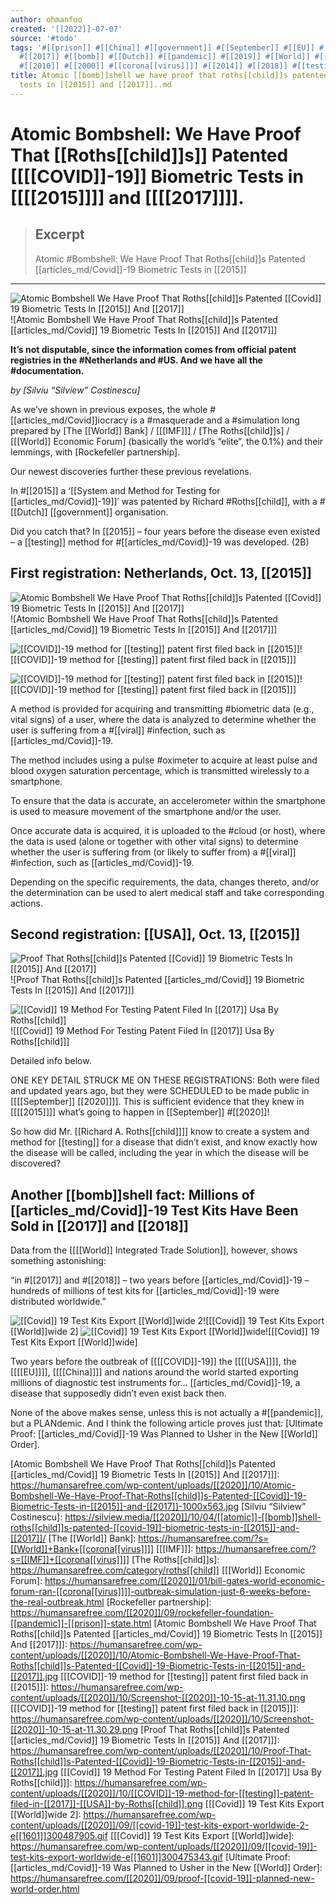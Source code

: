 ```yaml
---
author: ohmanfoo
created: '[[2022]]-07-07'
source: '#todo'
tags: '#[[prison]] #[[China]] #[[government]] #[[September]] #[[EU]] #[[child]] #[[2015]] #[[2020]] #[[covid-19]] #[[viral]]
  #[[2017]] #[[bomb]] #[[Dutch]] #[[pandemic]] #[[2019]] #[[World]] #[[Covid]] #[[1980]] #[[USA]] #[[2012]] #[[atomic]] #[[2013]]
  #[[2010]] #[[2000]] #[[corona[[virus]]]] #[[2014]] #[[2018]] #[[testing]] #[[COVID]] #[[virus]] #[[1601]] #[[1822]] #[[IMF]] '
title: Atomic [[bomb]]shell we have proof that roths[[child]]s patented covid 19 biometric
  tests in [[2015]] and [[2017]]..md
---
```


# Atomic Bombshell: We Have Proof That [[Roths[[child]]s]] Patented [[[[COVID]]-19]] Biometric Tests in [[[[2015]]]] and [[[[2017]]]].

> ## Excerpt
> Atomic #Bombshell: We Have Proof That Roths[[child]]s Patented [[articles_md/Covid]]-19 Biometric Tests in [[2015]]

---
![Atomic Bombshell We Have Proof That Roths[[child]]s Patented [[Covid]] 19 Biometric Tests In [[2015]] And [[2017]]](data:image/svg+xml,%3Csvg%20xmlns='http://www.w3.org/[[2000]]/svg'%20viewBox='0%200%[[2010]]00%20563'%3E%3C/svg%3E)![Atomic Bombshell We Have Proof That Roths[[child]]s Patented [[articles_md/Covid]] 19 Biometric Tests In [[2015]] And [[2017]]]

**It’s not disputable, since the information comes from official patent registries in the #Netherlands and #US. And we have all the #documentation.**

_by [Silviu “Silview” Costinescu]_

As we’ve shown in previous exposes, the whole #[[articles_md/Covid]]iocracy is a #masquerade and a #simulation long prepared by [The [[World]] Bank] / [[[IMF]]] / [The Roths[[child]]s] / [[[World]] Economic Forum] (basically the world’s “elite”, the 0.1%) and their lemmings, with [Rockefeller partnership].

Our newest discoveries further these previous revelations.

In #[[2015]] a ‘[[System and Method for Testing for [[articles_md/Covid]]-19]]′ was patented by Richard #Roths[[child]], with a #[[Dutch]] [[government]] organisation.

Did you catch that? In [[2015]] – four years before the disease even existed – a [[testing]] method for #[[articles_md/Covid]]-19 was developed. (2B)

## First registration: Netherlands, Oct. 13, [[2015]]

![Atomic Bombshell We Have Proof That Roths[[child]]s Patented [[Covid]] 19 Biometric Tests In [[2015]] And [[2017]]](data:image/svg+xml,%3Csvg%20xmlns='http://www.w3.org/[[2000]]/svg'%20viewBox='0%200%[[2012]]80%20720'%3E%3C/svg%3E)![Atomic Bombshell We Have Proof That Roths[[child]]s Patented [[articles_md/Covid]] 19 Biometric Tests In [[2015]] And [[2017]]]

![[[COVID]]-19 method for [[testing]] patent first filed back in [[2015]]](data:image/svg+xml,%3Csvg%20xmlns='http://www.w3.org/[[2000]]/svg'%20viewBox='0%200%[[2013]]26%[[2012]]70'%3E%3C/svg%3E)![[[COVID]]-19 method for [[testing]] patent first filed back in [[2015]]]

![[[COVID]]-19 method for [[testing]] patent first filed back in [[2015]]](data:image/svg+xml,%3Csvg%20xmlns='http://www.w3.org/[[2000]]/svg'%20viewBox='0%200%[[2019]]80%[[2014]]38'%3E%3C/svg%3E)![[[COVID]]-19 method for [[testing]] patent first filed back in [[2015]]]

A method is provided for acquiring and transmitting #biometric data (e.g., vital signs) of a user, where the data is analyzed to determine whether the user is suffering from a #[[viral]] #infection, such as [[articles_md/Covid]]-19.

The method includes using a pulse #oximeter to acquire at least pulse and blood oxygen saturation percentage, which is transmitted wirelessly to a smartphone.

To ensure that the data is accurate, an accelerometer within the smartphone is used to measure movement of the smartphone and/or the user.

Once accurate data is acquired, it is uploaded to the #cloud (or host), where the data is used (alone or together with other vital signs) to determine whether the user is suffering from (or likely to suffer from) a #[[viral]] #infection, such as [[articles_md/Covid]]-19.

Depending on the specific requirements, the data, changes thereto, and/or the determination can be used to alert medical staff and take corresponding actions.

## Second registration: [[USA]], Oct. 13, [[2015]]

![Proof That Roths[[child]]s Patented [[Covid]] 19 Biometric Tests In [[2015]] And [[2017]]](data:image/svg+xml,%3Csvg%20xmlns='http://www.w3.org/[[2000]]/svg'%20viewBox='0%200%[[2012]]00%20675'%3E%3C/svg%3E)![Proof That Roths[[child]]s Patented [[articles_md/Covid]] 19 Biometric Tests In [[2015]] And [[2017]]]

![[[Covid]] 19 Method For Testing Patent Filed In [[2017]] Usa By Roths[[child]]](data:image/svg+xml,%3Csvg%20xmlns='http://www.w3.org/[[2000]]/svg'%20viewBox='0%200%[[2018]]22%[[2013]]46'%3E%3C/svg%3E)![[[Covid]] 19 Method For Testing Patent Filed In [[2017]] Usa By Roths[[child]]]

Detailed info below.

ONE KEY DETAIL STRUCK ME ON THESE REGISTRATIONS: Both were filed and updated years ago, but they were SCHEDULED to be made public in [[[[September]] [[2020]]]]. This is sufficient evidence that they knew in [[[[2015]]]] what’s going to happen in [[September]] #\[[2020]]!

So how did Mr. [[Richard A. Roths[[child]]]] know to create a system and method for [[testing]] for a disease that didn’t exist, and know exactly how the disease will be called, including the year in which the disease will be discovered?

## Another [[bomb]]shell fact: Millions of [[articles_md/Covid]]-19 Test Kits Have Been Sold in [[2017]] and [[2018]]

Data from the [[[[World]] Integrated Trade Solution]], however, shows something astonishing:

“in #[[2017]] and #[[2018]] – two years before [[articles_md/Covid]]-19 – hundreds of millions of test kits for [[articles_md/Covid]]-19 were distributed worldwide.”

![[[Covid]] 19 Test Kits Export [[World]]wide 2](data:image/svg+xml,%3Csvg%20xmlns='http://www.w3.org/[[2000]]/svg'%20viewBox='0%200%20800%20511'%3E%3C/svg%3E)![[[Covid]] 19 Test Kits Export [[World]]wide 2] ![[[Covid]] 19 Test Kits Export [[World]]wide](data:image/svg+xml,%3Csvg%20xmlns='http://www.w3.org/[[2000]]/svg'%20viewBox='0%200%20800%20511'%3E%3C/svg%3E)![[[Covid]] 19 Test Kits Export [[World]]wide]

Two years before the outbreak of [[[[COVID]]-19]] the [[[[USA]]]], the [[[[EU]]]], [[[[China]]]] and nations around the world started exporting millions of diagnostic test instruments for… [[articles_md/Covid]]-19, a disease that supposedly didn’t even exist back then.

None of the above makes sense, unless this is not actually a #[[pandemic]], but a PLANdemic. And I think the following article proves just that: [Ultimate Proof: [[articles_md/Covid]]-19 Was Planned to Usher in the New [[World]] Order].



[Atomic Bombshell We Have Proof That Roths[[child]]s Patented [[articles_md/Covid]] 19 Biometric Tests In [[2015]] And [[2017]]]: https://humansarefree.com/wp-content/uploads/[[2020]]/10/Atomic-Bombshell-We-Have-Proof-That-Roths[[child]]s-Patented-[[Covid]]-19-Biometric-Tests-in-[[2015]]-and-[[2017]]-1000x563.jpg
[Silviu “Silview” Costinescu]: https://silview.media/[[2020]]/10/04/[[atomic]]-[[bomb]]shell-roths[[child]]s-patented-[[covid-19]]-biometric-tests-in-[[2015]]-and-[[2017]]/
[The [[World]] Bank]: https://humansarefree.com/?s=[[World]]+Bank+[[corona[[virus]]]]
[[[IMF]]]: https://humansarefree.com/?s=[[IMF]]+[[corona[[virus]]]]
[The Roths[[child]]s]: https://humansarefree.com/category/roths[[child]]
[[[World]] Economic Forum]: https://humansarefree.com/[[2020]]/01/bill-gates-world-economic-forum-ran-[[corona[[virus]]]]-outbreak-simulation-just-6-weeks-before-the-real-outbreak.html
[Rockefeller partnership]: https://humansarefree.com/[[2020]]/09/rockefeller-foundation-[[pandemic]]-[[prison]]-state.html
[Atomic Bombshell We Have Proof That Roths[[child]]s Patented [[articles_md/Covid]] 19 Biometric Tests In [[2015]] And [[2017]]]: https://humansarefree.com/wp-content/uploads/[[2020]]/10/Atomic-Bombshell-We-Have-Proof-That-Roths[[child]]s-Patented-[[Covid]]-19-Biometric-Tests-in-[[2015]]-and-[[2017]].jpg
[[[COVID]]-19 method for [[testing]] patent first filed back in [[2015]]]: https://humansarefree.com/wp-content/uploads/[[2020]]/10/Screenshot-[[2020]]-10-15-at-11.31.10.png
[[[COVID]]-19 method for [[testing]] patent first filed back in [[2015]]]: https://humansarefree.com/wp-content/uploads/[[2020]]/10/Screenshot-[[2020]]-10-15-at-11.30.29.png
[Proof That Roths[[child]]s Patented [[articles_md/Covid]] 19 Biometric Tests In [[2015]] And [[2017]]]: https://humansarefree.com/wp-content/uploads/[[2020]]/10/Proof-That-Roths[[child]]s-Patented-[[Covid]]-19-Biometric-Tests-in-[[2015]]-and-[[2017]].jpg
[[[Covid]] 19 Method For Testing Patent Filed In [[2017]] Usa By Roths[[child]]]: https://humansarefree.com/wp-content/uploads/[[2020]]/10/[[COVID]]-19-method-for-[[testing]]-patent-filed-in-[[2017]]-[[USA]]-by-Roths[[child]].png
[[[Covid]] 19 Test Kits Export [[World]]wide 2]: https://humansarefree.com/wp-content/uploads/[[2020]]/09/[[covid-19]]-test-kits-export-worldwide-2-e[[1601]]300487905.gif
[[[Covid]] 19 Test Kits Export [[World]]wide]: https://humansarefree.com/wp-content/uploads/[[2020]]/09/[[covid-19]]-test-kits-export-worldwide-e[[1601]]300475343.gif
[Ultimate Proof: [[articles_md/Covid]]-19 Was Planned to Usher in the New [[World]] Order]: https://humansarefree.com/[[2020]]/09/proof-[[covid-19]]-planned-new-world-order.html